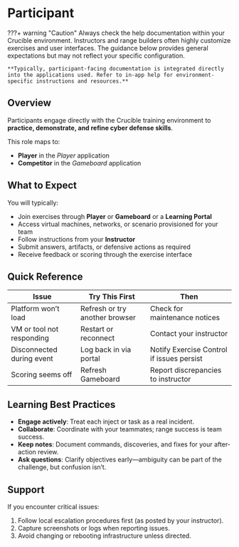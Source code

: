 # Participant

???+ warning "Caution"
    Always check the help documentation within your Crucible environment. Instructors and range builders often highly customize exercises and user interfaces. The guidance below provides general expectations but may not reflect your specific configuration.

    **Typically, participant-facing documentation is integrated directly into the applications used. Refer to in-app help for environment-specific instructions and resources.**

## Overview

Participants engage directly with the Crucible training environment to **practice, demonstrate, and refine cyber defense skills**.  

This role maps to:

- **Player** in the *Player* application  
- **Competitor** in the *Gameboard* application

## What to Expect

You will typically:

- Join exercises through **Player** or **Gameboard** or a **Learning Portal**
- Access virtual machines, networks, or scenario provisioned for your team
- Follow instructions from your **Instructor**
- Submit answers, artifacts, or defensive actions as required
- Receive feedback or scoring through the exercise interface

## Quick Reference

| Issue | Try This First | Then |
|-------|----------------|------|
| Platform won’t load | Refresh or try another browser | Check for maintenance notices |
| VM or tool not responding | Restart or reconnect | Contact your instructor |
| Disconnected during event | Log back in via portal | Notify Exercise Control if issues persist |
| Scoring seems off | Refresh Gameboard | Report discrepancies to instructor |

## Learning Best Practices

- **Engage actively**: Treat each inject or task as a real incident.
- **Collaborate**: Coordinate with your teammates; range success is team success.
- **Keep notes**: Document commands, discoveries, and fixes for your after-action review.
- **Ask questions**: Clarify objectives early—ambiguity can be part of the challenge, but confusion isn’t.

## Support

If you encounter critical issues:

1. Follow local escalation procedures first (as posted by your instructor).
2. Capture screenshots or logs when reporting issues.
3. Avoid changing or rebooting infrastructure unless directed.
